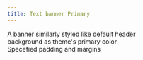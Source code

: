 ```yaml
---
title: Text banner Primary
---  
```

A banner similarly styled like default header  
background as theme's primary color  
Specefied padding and margins